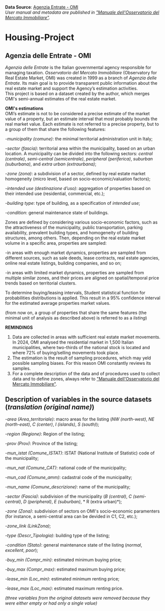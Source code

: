 **Data Source**: [Agenzia Entrate - OMI](https://www.agenziaentrate.gov.it/portale/it/web/guest/schede/fabbricatiterreni/omi/forniture-dati-omi)\
*User manual and metadata are published in ["Manuale dell'Osservatorio del Mercato Immobiliare"](https://www.agenziaentrate.gov.it/portale/documents/20143/265514/Manuale_OMI_2025_03_20.pdf/6ae6f18b-1632-a588-7990-bc94969f354a?t=1742814198800).*

# Housing-Project

## Agenzia delle Entrate - OMI
*Agenzia delle Entrate* is the Italian governmental agency responsible for managing taxation. *Osservatorio del Mercato Immobiliare* (Observatory for Real Estate Market, OMI) was created in 1999 as a branch of *Agenzia delle Entrate*. Its main goal is to provide transparent public information about the real estate market and support the Agency’s estimation activities.\
This project is based on a dataset created by the author, which merges OMI's semi-annual estimates of the real estate market.

**OMI's estimations**\
OMI’s estimate is not to be considered a precise estimate of the market value of a property, but an estimate interval that most probably bounds the real market value. Each estimate is not referred to a precise property, but to a group of them that share the following features:

-*municipality (comune)*: the minimal territorial administration unit in Italy; 

-*sector (fascia)*: territorial area within the municipality, based on an urban location. A municipality can be divided into the following sectors: *central (centrale)*, *semi-central (semicentrale)*, *peripheral (periferica)*, *suburban (suburbana)*, and *extra urban (extraurbana)*;

-*zone (zona)*: a subdivision of a sector, defined by real estate market homogeneity (micro level, based on socio-economic/valuation factors);

-*intended use (destinazione d’uso)*: aggregation of properties based on their intended use (residential, commercial, etc.);

-*building type*: type of building, as a specification of *intended use*;

-*condition*: general maintenance state of buildings.

Zones are defined by considering various socio-economic factors, such as the attractiveness of the municipality, public transportation, parking availability, prevalent building types, and homogeneity of building structures, among others. Then, depending on the real estate market volume in a specific area, properties are sampled:

-in areas with enough market dynamics, properties are sampled from different sources, such as sale deeds, lease contracts, real estate agencies, online real estate listings, building companies, and so on;

-in areas with limited market dynamics, properties are sampled from multiple similar zones, and their prices are aligned on spatial/temporal price trends based on territorial clusters.

To determine buying/leasing intervals, Student statistical function for probabilities distributions is applied. This result in a 95% confidence interval for the estimated average properties market values.  

(from now on, a group of properties that share the same features (the minimal unit of analysis as described above) is referred to as a *listing*)

**REMINDINGS**
1. Data are collected in areas with sufficient real estate market movements. In 2024, OMI analysed the residential market in 1,500 Italian municipalities, where two-thirds of the national stock is located and where 72% of buying/selling movements took place.
2. The estimation is the result of sampling procedures, which may yeld possible sampling biases. For this reason OMI constantly reviews its samples.
3. For a complete description of the data and of procedures used to collect data and to define zones, always refer to ["Manuale dell'Osservatorio del Mercato Immobiliare"](https://www.agenziaentrate.gov.it/portale/documents/20143/265514/Manuale_OMI_2025_03_20.pdf/6ae6f18b-1632-a588-7990-bc94969f354a?t=1742814198800).


## Description of variables in the source datasets (*translation (original name)*)

-*area (Area_territoriale)*: macro areas for the listing (*NW (north-west)*, *NE (north-east)*, *C (center)*, *I (islands)*, *S (south)*);

-*region (Regione)*: Region of the listing;

-*prov (Prov)*: Province of the listing;

-*mun_istat (Comune_ISTAT)*: ISTAT (National Institute of Statistic) code of the municipality;

-*mun_nat (Comune_CAT)*: national code of the municipality;

-*mun_cad (Comune_amm)*: cadastral code of the municipality;

-*mun_name (Comune_descrizione)*: name of the municipality;

-*sector (Fascia)*: subdivision of the municipality (*B (central)*, *C (semi-central)*, *D (peripheral)*, *E (suburban)*, * R (extra urban)*);

-*zone (Zona)*: subdivision of sectors on OMI's socio-economic paramenters (for instance, a semi-central area can be devided in C1, C2, etc.);

-*zone_link (LinkZona)*;

-*type (Descr_Tipologia)*: building type of the listing;

-*condition (Stato)*: general maintenance state of the listing (*normal*, *excellent*, *poor*);

-*buy_min (Compr_min)*: estimated minimum buying price;

-*buy_max (Compr_max)*: estimated maximum buying price;

-*lease_min (Loc_min)*: estimated minimum renting price;

-*lease_max (Loc_max)*: estimated maximum renting price.

*(three variables from the original datasets were removed because they were either empty or had only a single value)*
